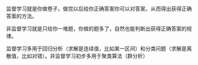 监督学习就是你做卷子，做完以后给你正确答案你可以对答案，从而得出获得正确答案的方法。

非监督学习就是只给你一堆题，你做的题多了，自然也能判断出获得正确答案的规律。

监督学习多用于回归分析（求解是连续值，比如某一区间）和分类问题（求解是离散值，比如对错）。非监督学习初步多用于聚类算法（群分析）
